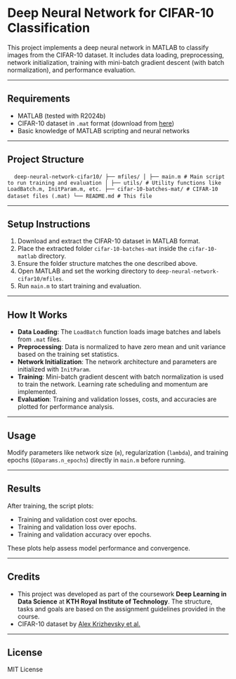 # Deep Neural Network for CIFAR-10 Classification

This project implements a deep neural network in MATLAB to classify images from the CIFAR-10 dataset. It includes data loading, preprocessing, network initialization, training with mini-batch gradient descent (with batch normalization), and performance evaluation.

---

## Requirements

- MATLAB (tested with R2024b)
- CIFAR-10 dataset in `.mat` format (download from [here](https://www.cs.toronto.edu/~kriz/cifar.html))
- Basic knowledge of MATLAB scripting and neural networks

---

## Project Structure
<pre> <code> deep-neural-network-cifar10/ ├── mfiles/ │ ├── main.m # Main script to run training and evaluation │ ├── utils/ # Utility functions like LoadBatch.m, InitParam.m, etc. ├── cifar-10-batches-mat/ # CIFAR-10 dataset files (.mat) └── README.md # This file </code> </pre>

---

## Setup Instructions

1. Download and extract the CIFAR-10 dataset in MATLAB format.
2. Place the extracted folder `cifar-10-batches-mat` inside the `cifar-10-matlab` directory.
3. Ensure the folder structure matches the one described above.
4. Open MATLAB and set the working directory to `deep-neural-network-cifar10/mfiles`.
5. Run `main.m` to start training and evaluation.

---

## How It Works

- **Data Loading**: The `LoadBatch` function loads image batches and labels from `.mat` files.
- **Preprocessing**: Data is normalized to have zero mean and unit variance based on the training set statistics.
- **Network Initialization**: The network architecture and parameters are initialized with `InitParam`.
- **Training**: Mini-batch gradient descent with batch normalization is used to train the network. Learning rate scheduling and momentum are implemented.
- **Evaluation**: Training and validation losses, costs, and accuracies are plotted for performance analysis.

---

## Usage

Modify parameters like network size (`m`), regularization (`lambda`), and training epochs (`GDparams.n_epochs`) directly in `main.m` before running.

---

## Results

After training, the script plots:

- Training and validation cost over epochs.
- Training and validation loss over epochs.
- Training and validation accuracy over epochs.

These plots help assess model performance and convergence.

---

## Credits

- This project was developed as part of the coursework **Deep Learning in Data Science** at **KTH Royal Institute of Technology**. The structure, tasks and goals are based on the assignment guidelines provided in the course.
- CIFAR-10 dataset by [Alex Krizhevsky et al.](https://www.cs.toronto.edu/~kriz/cifar.html)

---

## License

MIT License